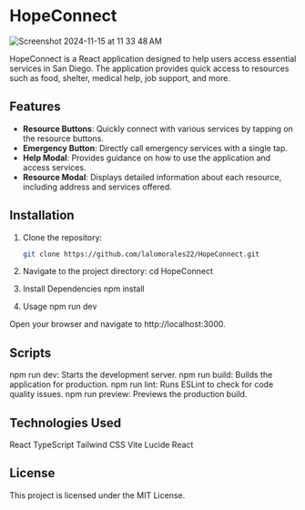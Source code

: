 # HopeConnect

![Screenshot 2024-11-15 at 11 33 48 AM](https://github.com/user-attachments/assets/b80f17ae-121e-4f52-b10b-cd9c9f656b11)


HopeConnect is a React application designed to help users access essential services in San Diego. The application provides quick access to resources such as food, shelter, medical help, job support, and more.

## Features

- **Resource Buttons**: Quickly connect with various services by tapping on the resource buttons.
- **Emergency Button**: Directly call emergency services with a single tap.
- **Help Modal**: Provides guidance on how to use the application and access services.
- **Resource Modal**: Displays detailed information about each resource, including address and services offered.

## Installation

1. Clone the repository:
   ```sh
   git clone https://github.com/lalomorales22/HopeConnect.git

2. Navigate to the project directory:
cd HopeConnect

3. Install Dependencies
npm install

4. Usage
npm run dev

Open your browser and navigate to http://localhost:3000.

## Scripts
npm run dev: Starts the development server.
npm run build: Builds the application for production.
npm run lint: Runs ESLint to check for code quality issues.
npm run preview: Previews the production build.

## Technologies Used
React
TypeScript
Tailwind CSS
Vite
Lucide React

## License
This project is licensed under the MIT License.

